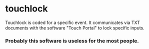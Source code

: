 # touchlock
Touchlock is coded for a specific event. It communicates via TXT documents with the software "Touch Portal" to lock specific inputs. 

### Probably this software is useless for the most people.
